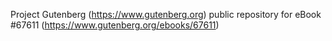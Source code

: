 Project Gutenberg (https://www.gutenberg.org) public repository for
eBook #67611 (https://www.gutenberg.org/ebooks/67611)
